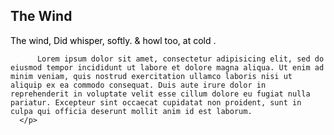 <section class="panel banner right">

  <div class="content color6 span-7-75">
          <h1>The Wind</h1>
      <p style="color:black;">
          The wind, Did whisper, softly.
          & howl too, at cold .

          Lorem ipsum dolor sit amet, consectetur adipisicing elit, sed do eiusmod tempor incididunt ut labore et dolore magna aliqua. Ut enim ad minim veniam, quis nostrud exercitation ullamco laboris nisi ut aliquip ex ea commodo consequat. Duis aute irure dolor in reprehenderit in voluptate velit esse cillum dolore eu fugiat nulla pariatur. Excepteur sint occaecat cupidatat non proident, sunt in culpa qui officia deserunt mollit anim id est laborum.
      </p>
  </div>
</section>
